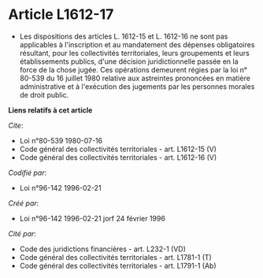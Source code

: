 # Article L1612-17

- Les dispositions des articles L. 1612-15 et L. 1612-16 ne sont pas applicables à l'inscription et au mandatement des
dépenses obligatoires résultant, pour les collectivités territoriales, leurs groupements et leurs établissements publics,
d'une décision juridictionnelle passée en la force de la chose jugée. Ces opérations demeurent régies par la loi n° 80-539 du
16 juillet 1980 relative aux astreintes prononcées en matière administrative et à l'exécution des jugements par les personnes
morales de droit public.

**Liens relatifs à cet article**

_Cite_:

  - Loi n°80-539 1980-07-16
  - Code général des collectivités territoriales - art. L1612-15 (V)
  - Code général des collectivités territoriales - art. L1612-16 (V)

_Codifié par_:

  - Loi n°96-142 1996-02-21

_Créé par_:

  - Loi n°96-142 1996-02-21 jorf 24 février 1996

_Cité par_:

  - Code des juridictions financières - art. L232-1 (VD)
  - Code général des collectivités territoriales - art. L1781-1 (T)
  - Code général des collectivités territoriales - art. L1791-1 (Ab)
